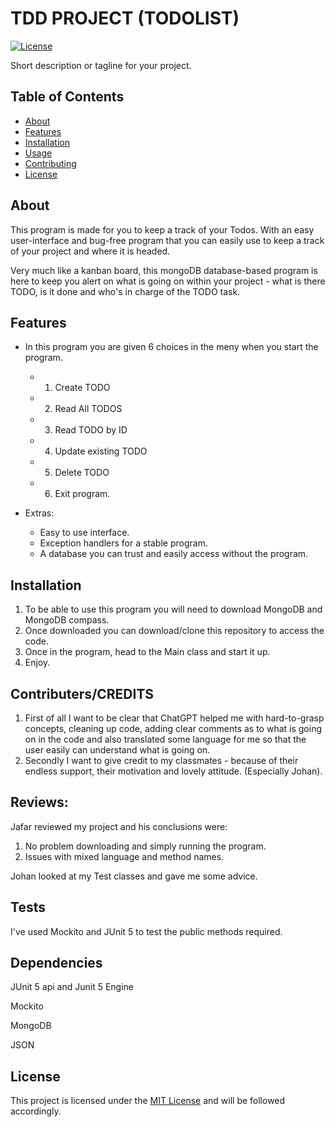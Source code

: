
# TDD PROJECT (TODOLIST)

[![License](https://img.shields.io/badge/license-MIT-blue.svg)](LICENSE)

Short description or tagline for your project.

## Table of Contents

- [About](#about)
- [Features](#features)
- [Installation](#installation)
- [Usage](#usage)
- [Contributing](#contributing)
- [License](#license)

## About
This program is made for you to keep a track of your Todos. With an easy user-interface and bug-free program that you can easily use to keep a track of your project and where it is headed.


Very much like a kanban board, this mongoDB database-based program is here to keep you alert on what is going on within your project - what is there TODO, is it done and who's in charge of the TODO task.



## Features

- In this program you are given 6 choices in the meny when you start the program.


    - 1. Create TODO
    - 2. Read All TODOS
    - 3. Read TODO by ID
    - 4. Update existing TODO
    - 5. Delete TODO
    - 6. Exit program.
- Extras:
    - Easy to use interface.
    - Exception handlers for a stable program.
    - A database you can trust and easily access without the program.
## Installation

1. To be able to use this program you will need to download MongoDB and MongoDB compass.
2. Once downloaded you can download/clone this repository to access the code.
3. Once in the program, head to the Main class and start it up.
4. Enjoy.


## Contributers/CREDITS

1. First of all I want to be clear that ChatGPT helped me with hard-to-grasp concepts, cleaning up code, adding clear comments as to what is going on in the code and also translated some language for me so that the user easily can understand what is going on.
2. Secondly I want to give credit to my classmates - because of their endless support, their motivation and lovely attitude. (Especially Johan).

## Reviews:
Jafar reviewed my project and his conclusions were:
1. No problem downloading and simply running the program. 
2. Issues with mixed language and method names.

Johan looked at my Test classes and gave me some advice.

## Tests

I've used Mockito and JUnit 5 to test the public methods required.

## Dependencies

JUnit 5 api and Junit 5 Engine

Mockito

MongoDB

JSON

## License

This project is licensed under the [MIT License](LICENSE) and will be followed accordingly.


